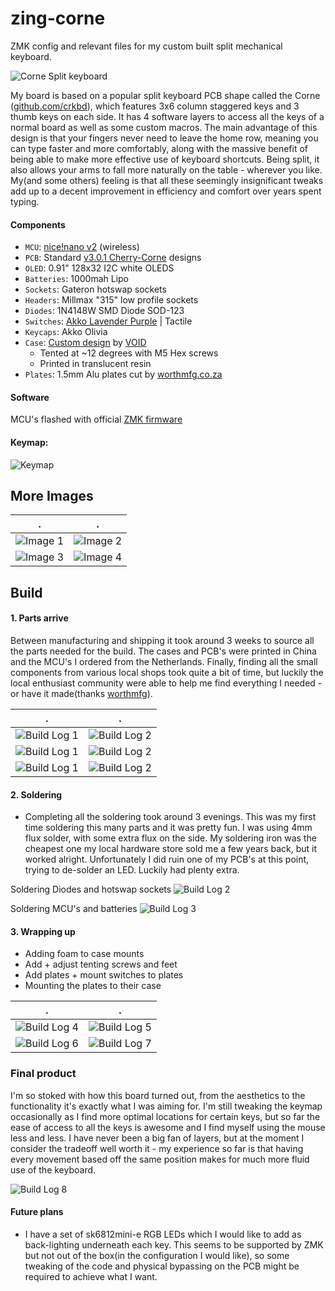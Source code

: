 # zing-corne

ZMK config and relevant files for my custom built split mechanical keyboard.

![Corne Split keyboard](https://lh3.googleusercontent.com/u/0/drive-viewer/AFGJ81rJ6Sjp6qW7xbiAurwrsaD5yY4e21c9H0rIznXP8QhAVTqRbdGJAOzUO6liVFnT3sK3fCAXkS1OjmltfOwiL9Wt7Q6_zA=w1920-h1080)

My board is based on a popular split keyboard PCB shape called the Corne ([github.com/crkbd](https://github.com/foostan/crkbd)), which features 3x6 column staggered keys and 3 thumb keys on each side. It has 4 software layers to access all the keys of a normal board as well as some custom macros. The main advantage of this design is that your fingers never need to leave the home row, meaning you can type faster and more comfortably, along with the massive benefit of being able to make more effective use of keyboard shortcuts. Being split, it also allows your arms to fall more naturally on the table - wherever you like. My(and some others) feeling is that all these seemingly insignificant tweaks add up to a decent improvement in efficiency and comfort over years spent typing.

#### Components

- `MCU`: [nice!nano v2](https://nicekeyboards.com/nice-nano/) (wireless)
- `PCB`: Standard [v3.0.1 Cherry-Corne](https://github.com/foostan/crkbd/tree/main/corne-cherry/doc/v3) designs
- `OLED`: 0.91" 128x32 I2C white OLEDS
- `Batteries`: 1000mah Lipo
- `Sockets`: Gateron hotswap sockets
- `Headers`: Millmax "315" low profile sockets
- `Diodes`: 1N4148W  SMD Diode SOD-123
- `Switches`: [Akko Lavender Purple](https://en.akkogear.com/product/akko-cs-lavender-purple-switch-45pcs/) | Tactile
- `Keycaps`: Akko Olivia
- `Case`:  [Custom design](https://www.printables.com/model/347524-corne-keyboard-case-5-and-6-columns) by [VOID](https://www.printables.com/@void)
    - Tented at ~12 degrees with M5 Hex screws
    - Printed in translucent resin
- `Plates`: 1.5mm Alu plates cut by [worthmfg.co.za](https://worthmfg.co.za/)

#### Software

MCU's flashed with official [ZMK firmware](https://github.com/zmkfirmware/zmk)

#### Keymap:

![Keymap](https://lh3.googleusercontent.com/u/0/drive-viewer/AFGJ81otbUCP6zZFBFsY6KPMLzsmqZekzGliN7N2hEaKL42Kfq8o5Ofxrff6bLZUSYR4k0T7Wgiv0DR1W1yhEacB7D1ZR9So=w1920-h1080)

## More Images

 . | .
:-------------------------:|:-------------------------:
![Image 1](https://lh3.googleusercontent.com/u/0/drive-viewer/AFGJ81qjeiGPDkCluah6yp83OlA_TczThZwAYL1p1XmSw9QuxJnkbkebsqFCnSGEM86NBBh1Ws9nzr9qyzVc8QJslRCO93Q13A=w1920-h1080)  |  ![Image 2](https://lh3.googleusercontent.com/u/0/drive-viewer/AFGJ81oV9iV--XWm0QQlCSL3x5Gva7dcTHwanTqM3BEAvuKsZbYUGgfA4QJMrRbffqNwMA70Gm36JK2KZveN9pZj9VNfrLEHtw=w1920-h1080)
![Image 3](https://lh3.googleusercontent.com/u/0/drive-viewer/AFGJ81qp_5r2h534zlPBszj-M00HTSiDkwjddT2-P2eyZmciEpXhvefO_ys5Njg-EUCEYzHTCNqeTKuEi5dtYMzTsgHSwxjWMQ=w1920-h1080)  |  ![Image 4](https://lh3.googleusercontent.com/u/0/drive-viewer/AFGJ81qgD1Rm5nGw8X4IyvKGOOz59S_RCC1_ChaS3FQ9HM99WLWSHPGqYMY42PgcMBLziuW9byOVT_NzjW2MCUN_jkc8hg5wxA=w1920-h1080) 

## Build

#### 1. Parts arrive

Between manufacturing and shipping it took around 3 weeks to source all the parts needed for the build. The cases and PCB's were printed in China and the MCU's I ordered from the Netherlands. Finally, finding all the small components from various local shops took quite a bit of time, but luckily the local enthusiast community were able to help me find everything I needed - or have it made(thanks [worthmfg](www.worthmfg.co.za)). 

 . | .
:----------------:|:-----------------:
![Build Log 1](https://lh3.googleusercontent.com/u/0/drive-viewer/AFGJ81qxHsikeFV0H6P-QWwlv7keqyu7Y-QRJ9FiEJc_sx5-zorIKwEHAOX-IN6ZOHKOMgn332icO6NpgluEeE2-w0xKOE9X_Q=w1920-h1080) | ![Build Log 2](https://lh3.googleusercontent.com/u/0/drive-viewer/AFGJ81o6kMbZUASO-XklMvDg0b6cMNlzO9Q2bt508w6_zC7MfDjARVVnt351xEh9197gOSqrUGAgv8vxbh5gSMTJDe7mVgXQNQ=w1920-h1080)
![Build Log 1](https://lh3.googleusercontent.com/u/0/drive-viewer/AFGJ81rWumcKTaNsF3h9pbBHZRJyFqwGUS3zrdy0E3zeL8HskGIm77OIlotdK_XhniqsxyBTCuPIFdHe-6ZhvTDX6x9OhJnftg=w1920-h1080) | ![Build Log 2](https://lh3.googleusercontent.com/u/0/drive-viewer/AFGJ81pRDMYW_II6_QKo9oD4ivo8NluhaJITRO00i6qVPpz_Tlb7vmw4aVRqolP7aQrqL2pdmdYkyn1GhdMrfOKio77xSppCkA=w1920-h1080)
![Build Log 1](https://lh3.googleusercontent.com/u/0/drive-viewer/AFGJ81rR4Ht9f6JapwbgiPsrjJxLiI0zTDJAmulLpuqcBW3-8kWt8XNz7nciL-87CH35nCsOQxTyXvy-DcFKANgCcqHHxPihGw=w1920-h1080) | ![Build Log 2](https://lh3.googleusercontent.com/u/0/drive-viewer/AFGJ81p_WlrkzRABQ-slPq55yAi-KX9P64JttWih_vfmCJnfF0vHDDS9nWAc6d9x3DUsUPuybC5irtS8cbJAYGz9Rg9r0jW42w=w1920-h1080)

#### 2. Soldering

- Completing all the soldering took around 3 evenings. This was my first time soldering this many parts and it was pretty fun. I was using 4mm flux solder, with some extra flux on the side. My soldering iron was the cheapest one my local hardware store sold me a few years back, but it worked alright. Unfortunately I did ruin one of my PCB's at this point, trying to de-solder an LED. Luckily had plenty extra. 

Soldering Diodes and hotswap sockets
![Build Log 2](https://lh3.googleusercontent.com/u/0/drive-viewer/AFGJ81oWq-saeuJtmmIhT9WgzmZuVNQ_gd_6GYk7lKSom7h5frMRvLzcAXKwkW-U-PbCGhm-MKKYOe2cS1CukMU8_VJfg9rLuQ=w1920-h1080)

Soldering MCU's and batteries 
![Build Log 3](https://lh3.googleusercontent.com/u/0/drive-viewer/AFGJ81ogXiz8c1hEmsy8gXZaVsoD-m4DKj_HHTStVVNY8LR-irXhEt8NlryBmrFEfAhZTyN-raYi2MtQ2BGj8UBjWj1hxYFZvQ=w1920-h1080)

#### 3. Wrapping up

- Adding foam to case mounts
- Add + adjust tenting screws and feet
- Add plates + mount switches to plates
- Mounting the plates to their case

 . | .
:-------------------------:|:-------------------------:
![Build Log 4](https://lh3.googleusercontent.com/u/0/drive-viewer/AFGJ81rhP1iKtqZ5-TI5bad522bccgXb8WrhHZS-eMHDnBzHUZp5RR2bCgJoDYXKp2eqIX3ztF3VxfqC-a_HPHTq-XStGIgliw=w1920-h1080)  |  ![Build Log 5](https://lh3.googleusercontent.com/u/0/drive-viewer/AFGJ81rLtsIyShmGPyAPyPLgvRgxIBM8mPzJguB5z2I8qfaDenb7R2Wpk2A0FG1ev1r-IzYETabFBKvfSAskcGsZmUoxkQ1Y=w1920-h1080)
![Build Log 6](https://lh3.googleusercontent.com/u/0/drive-viewer/AFGJ81pD3Dcssyb50xb1jD1rxRjAUKnsO84L0dBlTM-nvtVOgk-ibyUi9J5Y3K8WIijOEz3_kV9T1TgmIuam2V1gH3E243iksg=w1920-h1080)  |  ![Build Log 7](https://lh3.googleusercontent.com/u/0/drive-viewer/AFGJ81rAAewdz15SI7biANgXjukMJ20CSnj2ziRTcNpjCKjasOcQrAP4M-fmvUlcTxhaH_Q_QzVYu4EPcZx62R3MbNK0UAYAoA=w1920-h1080) 


### Final product

I'm so stoked with how this board turned out, from the aesthetics to the functionality it's exactly what I was aiming for. I'm still tweaking the keymap occasionally as I find more optimal locations for certain keys, but so far the ease of access to all the keys is awesome and I find myself using the mouse less and less. I have never been a big fan of layers, but at the moment I consider the tradeoff well worth it - my experience so far is that having every movement based off the same position makes for much more fluid use of the keyboard.

![Build Log 8](https://lh3.googleusercontent.com/u/0/drive-viewer/AFGJ81qjeiGPDkCluah6yp83OlA_TczThZwAYL1p1XmSw9QuxJnkbkebsqFCnSGEM86NBBh1Ws9nzr9qyzVc8QJslRCO93Q13A=w1778-h1080)

#### Future plans

- I have a set of sk6812mini-e RGB LEDs which I would like to add as back-lighting underneath each key. This seems to be supported by ZMK but not out of the box(in the configuration I would like), so some tweaking of the code and physical bypassing on the PCB might be required to achieve what I want. 
